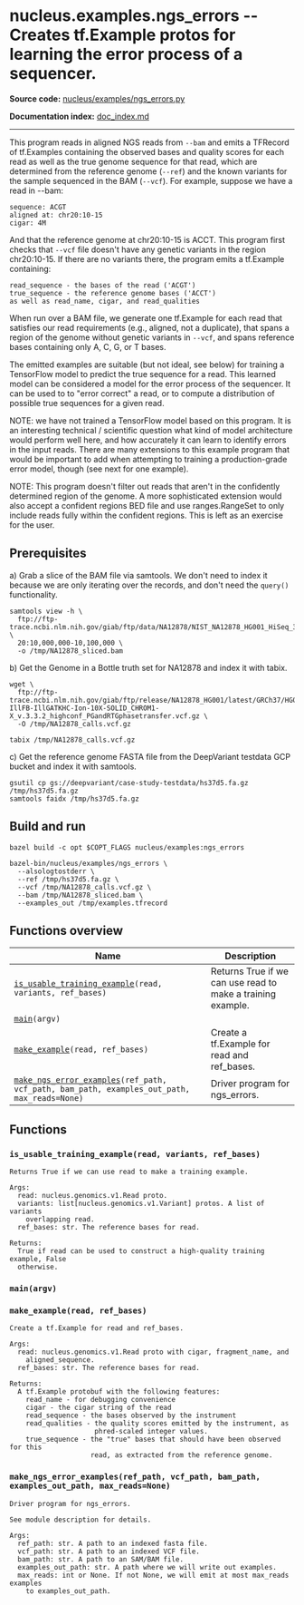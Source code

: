 # nucleus.examples.ngs_errors -- Creates tf.Example protos for learning the error process of a sequencer.
**Source code:** [nucleus/examples/ngs_errors.py](https://github.com/google/nucleus/tree/master/nucleus/examples/ngs_errors.py)

**Documentation index:** [doc_index.md](../../doc_index.md)

---
This program reads in aligned NGS reads from `--bam` and emits a TFRecord of
tf.Examples containing the observed bases and quality scores for each read as
well as the true genome sequence for that read, which are determined from the
reference genome (`--ref`) and the known variants for the sample sequenced in
the BAM (`--vcf`). For example, suppose we have a read in --bam:

    sequence: ACGT
    aligned at: chr20:10-15
    cigar: 4M

And that the reference genome at chr20:10-15 is ACCT. This program first checks
that `--vcf` file doesn't have any genetic variants in the region chr20:10-15.
If there are no variants there, the program emits a tf.Example containing:

    read_sequence - the bases of the read ('ACGT')
    true_sequence - the reference genome bases ('ACCT')
    as well as read_name, cigar, and read_qualities

When run over a BAM file, we generate one tf.Example for each read that
satisfies our read requirements (e.g., aligned, not a duplicate), that spans a
region of the genome without genetic variants in `--vcf`, and spans reference
bases containing only A, C, G, or T bases.

The emitted examples are suitable (but not ideal, see below) for training a
TensorFlow model to predict the true sequence for a read. This learned model can
be considered a model for the error process of the sequencer. It can be used to
to "error correct" a read, or to compute a distribution of possible true
sequences for a given read.

NOTE: we have not trained a TensorFlow model based on this program. It is an
interesting technical / scientific question what kind of model architecture
would perform well here, and how accurately it can learn to identify errors in
the input reads. There are many extensions to this example program that would be
important to add when attempting to training a production-grade error model,
though (see next for one example).

NOTE: This program doesn't filter out reads that aren't in the confidently
determined region of the genome. A more sophisticated extension would also
accept a confident regions BED file and use ranges.RangeSet to only include
reads fully within the confident regions. This is left as an exercise for the
user.

## Prerequisites

a) Grab a slice of the BAM file via samtools. We don't need to index it because
   we are only iterating over the records, and don't need the `query()`
   functionality.

    samtools view -h \
      ftp://ftp-trace.ncbi.nlm.nih.gov/giab/ftp/data/NA12878/NIST_NA12878_HG001_HiSeq_300x/RMNISTHS_30xdownsample.bam \
      20:10,000,000-10,100,000 \
      -o /tmp/NA12878_sliced.bam

b) Get the Genome in a Bottle truth set for NA12878 and index it with tabix.

    wget \
      ftp://ftp-trace.ncbi.nlm.nih.gov/giab/ftp/release/NA12878_HG001/latest/GRCh37/HG001_GRCh37_GIAB_highconf_CG-IllFB-IllGATKHC-Ion-10X-SOLID_CHROM1-X_v.3.3.2_highconf_PGandRTGphasetransfer.vcf.gz \
      -O /tmp/NA12878_calls.vcf.gz

    tabix /tmp/NA12878_calls.vcf.gz

c) Get the reference genome FASTA file from the DeepVariant testdata GCP bucket
   and index it with samtools.

    gsutil cp gs://deepvariant/case-study-testdata/hs37d5.fa.gz /tmp/hs37d5.fa.gz
    samtools faidx /tmp/hs37d5.fa.gz

## Build and run

    bazel build -c opt $COPT_FLAGS nucleus/examples:ngs_errors

    bazel-bin/nucleus/examples/ngs_errors \
      --alsologtostderr \
      --ref /tmp/hs37d5.fa.gz \
      --vcf /tmp/NA12878_calls.vcf.gz \
      --bam /tmp/NA12878_sliced.bam \
      --examples_out /tmp/examples.tfrecord

## Functions overview
Name | Description
-----|------------
[`is_usable_training_example`](#is_usable_training_example)`(read, variants, ref_bases)` | Returns True if we can use read to make a training example.
[`main`](#main)`(argv)` | 
[`make_example`](#make_example)`(read, ref_bases)` | Create a tf.Example for read and ref_bases.
[`make_ngs_error_examples`](#make_ngs_error_examples)`(ref_path, vcf_path, bam_path, examples_out_path, max_reads=None)` | Driver program for ngs_errors.

## Functions
<a name="is_usable_training_example"></a>
### `is_usable_training_example(read, variants, ref_bases)`
```
Returns True if we can use read to make a training example.

Args:
  read: nucleus.genomics.v1.Read proto.
  variants: list[nucleus.genomics.v1.Variant] protos. A list of variants
    overlapping read.
  ref_bases: str. The reference bases for read.

Returns:
  True if read can be used to construct a high-quality training example, False
  otherwise.
```

<a name="main"></a>
### `main(argv)`


<a name="make_example"></a>
### `make_example(read, ref_bases)`
```
Create a tf.Example for read and ref_bases.

Args:
  read: nucleus.genomics.v1.Read proto with cigar, fragment_name, and
    aligned_sequence.
  ref_bases: str. The reference bases for read.

Returns:
  A tf.Example protobuf with the following features:
    read_name - for debugging convenience
    cigar - the cigar string of the read
    read_sequence - the bases observed by the instrument
    read_qualities - the quality scores emitted by the instrument, as
                     phred-scaled integer values.
    true_sequence - the "true" bases that should have been observed for this
                    read, as extracted from the reference genome.
```

<a name="make_ngs_error_examples"></a>
### `make_ngs_error_examples(ref_path, vcf_path, bam_path, examples_out_path, max_reads=None)`
```
Driver program for ngs_errors.

See module description for details.

Args:
  ref_path: str. A path to an indexed fasta file.
  vcf_path: str. A path to an indexed VCF file.
  bam_path: str. A path to an SAM/BAM file.
  examples_out_path: str. A path where we will write out examples.
  max_reads: int or None. If not None, we will emit at most max_reads examples
    to examples_out_path.
```

